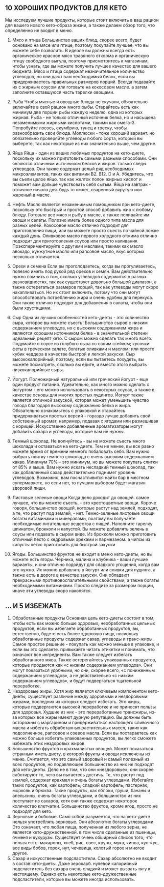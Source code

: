 ## 10 ХОРОШИХ ПРОДУКТОВ ДЛЯ КЕТО

Мы исследуем лучшие продукты, которые стоит включить в ваш рацион для вашего нового кето-образа жизни, а также делаем обзор того, что определенно не входит в меню.



1. Мясо и птица
Большинство ваших блюд, скорее всего, будет основано на мясе или птице, поэтому покупайте лучшее, что вы можете себе позволить. В идеале вы должны всегда есть органическое красное мясо травяного откорма и органическую птицу свободного выгула, поэтому присмотритесь к магазинам, чтобы узнать, где вы можете получить лучшее качество для вашего бюджета. Мясо и птица содержат незначительное количество углеводов, но они дают вам необходимый белок, если вы придерживаетесь правильных размеров порций. Всегда подавайте их с жирным соусом или готовьте на кокосовом масле. а затем заполните оставшуюся часть тарелки овощами.
2. Рыба
Чтобы мясные и овощные блюда не скучали, обязательно включайте в свой рацион много рыбы. Старайтесь есть как минимум две порции рыбы каждую неделю, одна из которых жирная. Рыба - не только отличный источник белка, но и насыщена незаменимыми жирными кислотами, такими как омега-3. Попробуйте лосось, скумбрию, тунец и треску, чтобы разнообразить свои блюда. Моллюски - тоже хороший вариант. но обязательно проверяйте углеводы любого сорта, который вы выберете, так как некоторые из них значительно выше, чем другие.
3. Яйца
Яйца - один из ваших любимых продуктов на кето-диете, поскольку их можно приготовить самыми разными способами. Они являются отличным источником белков и жиров. только следы углеводов. Они также содержат целый ряд необходимых микроэлементов, таких как витамин В2. B12. D и A. Убедитесь, что вы съели целое яйцо. так как желток полон жирных кислот и поможет вам дольше чувствовать себя сытым. Яйца на завтрак - отличное начало дня. будь то омлет, сваренный вкрутую или жареный в масле.
4. Нефть
Масло является незаменимым помощником при кето-диете, поскольку это быстрый и простой способ добавить жир к любому блюду. Готовьте все мясо и рыбу в масле, а также поливайте им овощи и салаты. Полезно иметь более одного типа масла для разных целей. Кокосовое масло отлично подходит для приготовления пищи, или вы можете просто съесть по чайной ложке каждый день. Оливковое масло первого холодного отжима отлично подходит для приготовления соусов или просто наливания. Поэкспериментируйте с другими маслами, такими как масло авокадо, кунжутное масло или рапсовое масло, вкус которых несколько отличается.
5. Орехи и семена
Если вы проголодаетесь, когда вы прогуливаетесь, полезно иметь под рукой ряд орехов и семян. Вам действительно нужно помнить о том, сколько углеводов содержится в разных разновидностях, так как существует довольно большой диапазон, а также остерегаться размеров порций, так как углеводы могут скоро накапливаться. Но их стоит включить, потому что они могут способствовать потреблению жира и очень удобны для перекуса. Они также отлично подходят для добавления в салаты, чтобы они были хрустящими.

6. Сыр
Одна из лучших особенностей кето-диеты - это количество сыра, которое вы можете съесть! Большинство сыров с низким содержанием углеводов, но с высоким содержанием жира и являются хорошим источником белка - в значительной степени идеальный рецепт кето. С сыром можно сделать так много всего. Подумайте о соусе из голубого сыра со своим стейком; кусочки феты в греческом салате, богатые оливками и маслом; или просто кубик чеддера в качестве быстрой и легкой закуски. Сыр высококалорийный, поэтому, если вы пытаетесь похудеть, вы можете посмотреть, сколько вы едите, и вместо этого выбрать низкокалорийные сыры.
7. Йогурт.
Полножирный натуральный или греческий йогурт - еще один продукт питания. Удивительно, как много можно сделать с йогуртом - его можно использовать в некоторых соусах, а также в качестве основы для многих простых пудингов. Йогурт также является отличной закуской, которая может уменьшить чувство голода благодаря высокому содержанию белка и жира. Обязательно ознакомьтесь с упаковкой и старайтесь придерживаться простых версий - гораздо лучше добавить свой собственный аромат, например, подавая с ягодами или размешивая с корицей. Искусственно добавленные ароматизаторы могут добавить сахара и углеводы, которые вам не нужны.
8. Темный шоколад.
Не волнуйтесь - вы не можете съесть много шоколада и оставаться на кето-диете. Тем не менее, вы все равно можете время от времени немного побаловать себя. Вам нужно выбрать плитку темного шоколада с очень высоким содержанием какао. Минимум 70% - это минимум, но вы можете покупать слитки от 85% и выше. Вам нужно искать несладкий темный шоколад, так как добавленный сахар действительно поднимет уровень углеводов. Возможно, вам посчастливится найти бар в местном супермаркете, но если нет, то лучшим выбором будет магазин здоровой пищи.
9. Листовые зеленые овощи
Когда дело доходит до овощей. самое лучшее, что вы можете съесть, - это крестоцветные овощи. Короче говоря, большинство овощей, которые растут над землей, подходят, а те, что растут под землей, - нет. Темно-зеленые листовые овощи богаты витаминами и минералами, поэтому вы получаете необходимые питательные вещества с пищей. Наполните тарелку шпинатом, брокколи и капустой. Вы можете добавлять зелень в соусы или подавать в сыром виде. Из брокколи можно приготовить отличный песто с кедровыми орехами и пармезаном. а чипсы из капусты легко приготовить для быстрой закуски
10. Ягоды.
Большинство фруктов не входит в меню кето-диеты, но вы можете есть ягоды. Черника, малина и клубника - ваши лучшие варианты, и они отлично подойдут для сладкого угощения, когда вам это нужно. Их можно добавлять в йогурт или сливки для пудинга, а также есть в дороге в качестве закуски. Они обладают прекрасными противовоспалительными свойствами, а также богаты необходимыми витаминами. Просто следите за размером порции, иначе эти углеводы скоро накопятся.



## ... И 5 ИЗБЕЖАТЬ

1. Обработанные продукты
Основная цель кето-диеты состоит в том, чтобы есть как можно больше здоровых, необработанных цельных продуктов, если вы избегаете обработанных продуктов, вы, естественно, будете есть более здоровую пищу, поскольку обработанные продукты содержат сахар, углеводы и транс-жиры. Самое простое решение - покупать как можно меньше в упаковке, и если вы это сделаете. привыкайте читать этикетки и понимать, что означают все ингредиенты. Вам также следует избегать обработанного мяса. Также остерегайтесь упакованных продуктов, которые продаются как «с низким содержанием углеводов». Они могут показаться удобными, но они, скорее всего, «с пониженным содержанием углеводов», а не действительно «с низким содержанием углеводов», и будут подвергаться тщательной переработке.
2. Нездоровые жиры.
Хотя жир является ключевым компонентом кето-диеты, существует различие между здоровыми и нездоровыми жирами, последних из которых следует избегать. Это жиры, которые подвергаются высокой переработке и не приносят пользы для здоровья. Худшие из них - это переработанные трансжиры, из-за которых все жиры имеют дурную репутацию. Вы должны быть осторожны с маргарином и придерживаться настоящего сливочного масла и избегать обработанных растительных масел, таких как подсолнечное, рапсовое и соевое масла. Если вы постараетесь как можно больше избегать упакованных продуктов, вы легко сможете избежать этих нездоровых жиров.
3. Большинство фруктов и крахмалистых овощей. Может показаться странным иметь диету, в которой фрукты и овощи исключены из меню. Считается, что это самый здоровый и самый полезный из всех продуктов, но подавляющее большинство из них не подходят для кето-диеты. Дело не в том, что они «нездоровые»; они скорее саботируют то, чего вы пытаетесь достичь. Те, что растут под землей, содержат крахмал и очень богаты углеводами. Избегайте таких продуктов, как картофель, сладкий картофель, пастернак, морковь и брюква. Такие продукты, как яблоки, груши, бананы и апельсины, очень богаты углеводами, и большинство из них поступает из сахаров, хотя они также содержат некоторое количество клетчатки. Большинство фруктов, кроме ягод, просто не подходят для кето.
4. Зерновые и бобовые.
Само собой разумеется, что на кето-диете нельзя употреблять зерновые. Они абсолютно богаты углеводами. Это означает, что любая пища, полученная из любого зерна, не является кето-дружественной. в том числе сделанные из пшеницы, ячменя и кукурузы. Существует очень обширный список того, что нельзя есть: макароны, хлеб, рис. овес, крупы, мука, киноа, кус-кус, все виды бобов, горох, нут, чечевица, колотый горох и многое другое.
5. Сахар и искусственные подсластители.
Сахар абсолютно не входит в состав кето-диеты. Даже зерокарб. нулевой калорийный подсластитель без сахара очень сладкий и может вызвать тягу к настоящему. Однако есть некоторые кето-дружественные подсластители, которые вы можете иногда использовать.